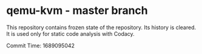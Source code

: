# qemu-kvm - master branch

This repository contains frozen state of the repository.
Its history is cleared. It is used only for static code
analysis with Codacy.

Commit Time: 1689095042